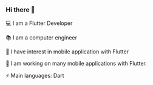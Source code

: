 ### Hi there 👋
💻 I am a Flutter Developer

📚 I am a computer engineer

📝 I have interest in mobile application with Flutter

🔭 I am working on many mobile applications with Flutter.

⚡ Main languages: Dart

